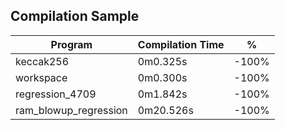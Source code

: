 ## Compilation Sample
 | Program | Compilation Time | % |
 | --- | --- | --- |
 | keccak256 | 0m0.325s | -100% |
 | workspace | 0m0.300s | -100% |
 | regression_4709 | 0m1.842s | -100% |
 | ram_blowup_regression | 0m20.526s | -100% |

